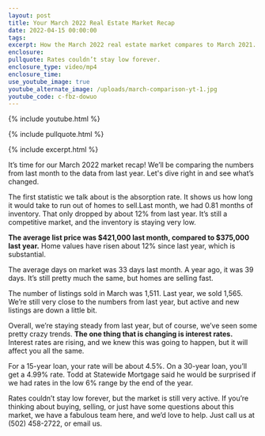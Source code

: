 ```yaml
---
layout: post
title: Your March 2022 Real Estate Market Recap
date: 2022-04-15 00:00:00
tags:
excerpt: How the March 2022 real estate market compares to March 2021.
enclosure:
pullquote: Rates couldn’t stay low forever.
enclosure_type: video/mp4
enclosure_time:
use_youtube_image: true
youtube_alternate_image: /uploads/march-comparison-yt-1.jpg
youtube_code: c-fbz-dowuo
---
```

{% include youtube.html %}

{% include pullquote.html %}

{% include excerpt.html %}

It’s time for our March 2022 market recap\! We’ll be comparing the numbers from last month to the data from last year. Let's dive right in and see what’s changed.

The first statistic we talk about is the absorption rate. It shows us how long it would take to run out of homes to sell.Last month, we had 0.81 months of inventory. That only dropped by about 12% from last year. It’s still a competitive market, and the inventory is staying very low.

**The average list price was $421,000 last month, compared to $375,000 last year.** Home values have risen about 12% since last year, which is substantial.&nbsp;

The average days on market was 33 days last month. A year ago, it was 39 days. It’s still pretty much the same, but homes are selling fast.&nbsp;

The number of listings sold in March was 1,511. Last year, we sold 1,565. We’re still very close to the numbers from last year, but active and new listings are down a little bit.

Overall, we’re staying steady from last year, but of course, we’ve seen some pretty crazy trends. **The one thing that is changing is interest rates.** Interest rates are rising, and we knew this was going to happen, but it will affect you all the same.&nbsp;

For a 15-year loan, your rate will be about 4.5%. On a 30-year loan, you’ll get a 4.99% rate. Todd at Statewide Mortgage said he would be surprised if we had rates in the low 6% range by the end of the year.

Rates couldn’t stay low forever, but the market is still very active. If you’re thinking about buying, selling, or just have some questions about this market, we have a fabulous team here, and we’d love to help. Just call us at (502) 458-2722, or email us.
